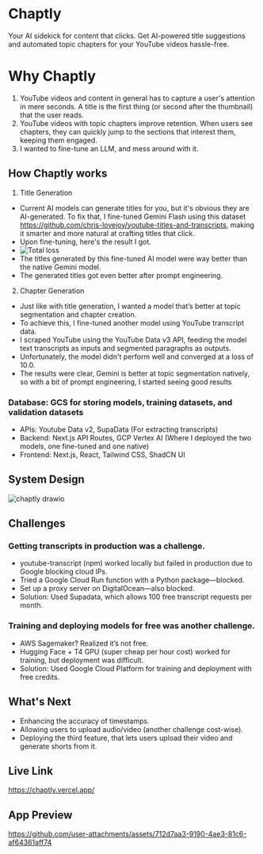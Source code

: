 # Chaptly
Your AI sidekick for content that clicks. Get AI-powered title suggestions and automated topic chapters for your YouTube videos hassle-free.

# Why Chaptly

1) YouTube videos and content in general has to capture a user's attention in mere seconds. A title is the first thing (or second after the thumbnail) that the user reads.
2) YouTube videos with topic chapters improve retention. When users see chapters, they can quickly jump to the sections that interest them, keeping them engaged.
3) I wanted to fine-tune an LLM, and mess around with it.

## How Chaptly works

1) Title Generation

- Current AI models can generate titles for you, but it's obvious they are AI-generated. To fix that, I fine-tuned Gemini Flash using this dataset https://github.com/chris-lovejoy/youtube-titles-and-transcripts, making it smarter and more natural at crafting titles that click.
- Upon fine-tuning, here's the result I got.
- ![Total loss](https://github.com/user-attachments/assets/ddf956d2-4581-4ccd-a8dc-9b5f1576d8f1)
- The titles generated by this fine-tuned AI model were way better than the native Gemini model.
- The generated titles got even better after prompt engineering.

2) Chapter Generation
- Just like with title generation, I wanted a model that’s better at topic segmentation and chapter creation.
- To achieve this, I fine-tuned another model using YouTube transcript data.
- I scraped YouTube using the YouTube Data v3 API, feeding the model text transcripts as inputs and segmented paragraphs as outputs.
- Unfortunately, the model didn't perform well and converged at a loss of 10.0.
- The results were clear, Gemini is better at topic segmentation natively, so with a bit of prompt engineering, I started seeing good results

### Database: GCS for storing models, training datasets, and validation datasets
- APIs: Youtube Data v2, SupaData (For extracting transcripts)
- Backend: Next.js API Routes, GCP Vertex AI (Where I deployed the two models, one fine-tuned and one native)
- Frontend: Next.js, React, Tailwind CSS, ShadCN UI

## System Design
![chaptly drawio](https://github.com/user-attachments/assets/8f306acb-5949-4e2f-bbc9-2c1fe2408e79)

## Challenges
### Getting transcripts in production was a challenge.
- youtube-transcript (npm) worked locally but failed in production due to Google blocking cloud IPs.
- Tried a Google Cloud Run function with a Python package—blocked.
- Set up a proxy server on DigitalOcean—also blocked.
- Solution: Used Supadata, which allows 100 free transcript requests per month.
### Training and deploying models for free was another challenge.
- AWS Sagemaker? Realized it’s not free.
- Hugging Face + T4 GPU (super cheap per hour cost) worked for training, but deployment was difficult.
- Solution: Used Google Cloud Platform for training and deployment with free credits.

## What's Next
- Enhancing the accuracy of timestamps.
- Allowing users to upload audio/video (another challenge cost-wise).
- Deploying the third feature, that lets users upload their video and generate shorts from it.

## Live Link
https://chaptly.vercel.app/

## App Preview
https://github.com/user-attachments/assets/712d7aa3-9190-4ae3-81c6-af64361aff74



